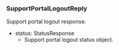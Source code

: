 ### SupportPortalLogoutReply
Support portal logout response.

- status: StatusResponse
  - Support portal logout status object.
